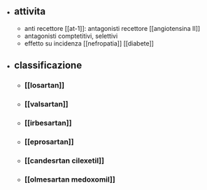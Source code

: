 - ## attivita
	- anti recettore [[at-1]]: antagonisti recettore [[angiotensina II]]
	- antagonisti comptetitivi, selettivi
	- effetto su incidenza [[nefropatia]] [[diabete]]
- ## classificazione
	- ### [[losartan]]
	- ### [[valsartan]]
	- ### [[irbesartan]]
	- ### [[eprosartan]]
	- ### [[candesrtan cilexetil]]
	- ### [[olmesartan medoxomil]]